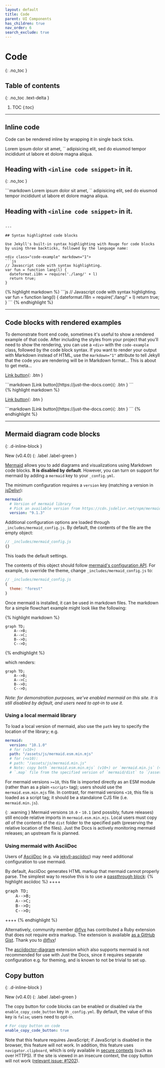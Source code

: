 ```yaml
---
layout: default
title: Code
parent: UI Components
has_children: true
nav_order: 6
search_exclude: true
---
```


# Code
{: .no_toc }

## Table of contents
{: .no_toc .text-delta }

1. TOC
{:toc}

---

## Inline code

Code can be rendered inline by wrapping it in single back ticks.

<div class="code-example" markdown="1">
Lorem ipsum dolor sit amet, `<inline code snippet>` adipisicing elit, sed do eiusmod tempor incididunt ut labore et dolore magna aliqua.

## Heading with `<inline code snippet>` in it.
{: .no_toc }
</div>
```markdown
Lorem ipsum dolor sit amet, `<inline code snippet>` adipisicing elit, sed do eiusmod tempor incididunt ut labore et dolore magna aliqua.

## Heading with `<inline code snippet>` in it.
```

---

## Syntax highlighted code blocks

Use Jekyll's built-in syntax highlighting with Rouge for code blocks by using three backticks, followed by the language name:

<div class="code-example" markdown="1">
```js
// Javascript code with syntax highlighting.
var fun = function lang(l) {
  dateformat.i18n = require('./lang/' + l)
  return true;
}
```
</div>
{% highlight markdown %}
```js
// Javascript code with syntax highlighting.
var fun = function lang(l) {
  dateformat.i18n = require('./lang/' + l)
  return true;
}
```
{% endhighlight %}

---

## Code blocks with rendered examples

To demonstrate front end code, sometimes it's useful to show a rendered example of that code. After including the styles from your project that you'll need to show the rendering, you can use a `<div>` with the `code-example` class, followed by the code block syntax. If you want to render your output with Markdown instead of HTML, use the `markdown="1"` attribute to tell Jekyll that the code you are rendering will be in Markdown format... This is about to get meta...

<div class="code-example" markdown="1">

<div class="code-example" markdown="1">

[Link button](https://just-the-docs.com){: .btn }

</div>
```markdown
[Link button](https://just-the-docs.com){: .btn }
```

</div>
{% highlight markdown %}
<div class="code-example" markdown="1">

[Link button](https://just-the-docs.com){: .btn }

</div>
```markdown
[Link button](https://just-the-docs.com){: .btn }
```
{% endhighlight %}

---

## Mermaid diagram code blocks
{: .d-inline-block }

New (v0.4.0)
{: .label .label-green }

[Mermaid](https://mermaid-js.github.io/mermaid/) allows you to add diagrams and visualizations using Markdown code blocks. **It is disabled by default**. However, you can turn on support for mermaid by adding a `mermaid` key to your `_config.yml`.

The minimum configuration requires a `version` key (matching a version in [jsDelivr](https://cdn.jsdelivr.net/npm/mermaid/)):

```yaml
mermaid:
  # Version of mermaid library
  # Pick an available version from https://cdn.jsdelivr.net/npm/mermaid/
  version: "9.1.3"
```

Additional configuration options are loaded through `_includes/mermaid_config.js`. By default, the contents of the file are the empty object:

```js
// _includes/mermaid_config.js
{}
```

This loads the default settings.

The contents of this object should follow [mermaid's configuration API](https://mermaid.js.org/config/configuration.html). For example, to override the theme, change `_includes/mermaid_config.js` to:

```js
// _includes/mermaid_config.js
{
  theme: "forest"
}
```

Once mermaid is installed, it can be used in markdown files. The markdown for a simple flowchart example might look like the following:

{% highlight markdown %}
```mermaid
graph TD;
    A-->B;
    A-->C;
    B-->D;
    C-->D;
```
{% endhighlight %}

which renders:

```mermaid
graph TD;
    A-->B;
    A-->C;
    B-->D;
    C-->D;
```

*Note: for demonstration purposes, we've enabled mermaid on this site. It is still disabled by default, and users need to opt-in to use it.*

### Using a local mermaid library

To load a local version of mermaid, also use the `path` key to specify the location of the library; e.g.

```yaml
mermaid:
  version: "10.1.0"
  # for (v10+)
  path: "/assets/js/mermaid.esm.min.mjs"
  # for (<v10):
  # path: "/assets/js/mermaid.min.js"
  # Note: copy both `mermaid.esm.min.mjs` (v10+) or `mermaid.min.js` (<v10) and the associated
  # `.map` file from the specified version of `mermaid/dist` to `/assets/js/`.
```

For mermaid versions `>=10`, this file is imported directly as an ESM module (rather than as a plain `<script>` tag); users should use the `mermaid.esm.min.mjs` file. In contrast, for mermaid versions `<10`, this file is loaded as a script tag; it should be a standalone CJS file (i.e. `mermaid.min.js`).

{: .warning }
Mermaid versions `10.0` - `10.1` (and possibly, future releases) still encode relative imports in `mermaid.esm.min.mjs`. Local users must copy *all* of the contents of the `dist` folder to the specified path (preserving the relative location of the files). Just the Docs is actively monitoring mermaid releases; an upstream fix is planned.

### Using mermaid with AsciiDoc

Users of [AsciiDoc](https://asciidoc.org/) (e.g. via [jekyll-asciidoc](https://github.com/asciidoctor/jekyll-asciidoc)) may need additional configuration to use mermaid.

By default, AsciiDoc generates HTML markup that mermaid cannot properly parse. The simplest way to resolve this is to use a [passthrough block](https://docs.asciidoctor.org/asciidoc/latest/pass/pass-block/):
{% highlight asciidoc %}
++++
<pre class="language-mermaid">
graph TD;
    A-->B;
    A-->C;
    B-->D;
    C-->D;
</pre>
++++
{% endhighlight %}

Alternatively, community member [@flyx](https://github.com/flyx) has contributed a Ruby extension that does not require extra markup. The extension is available [as a GitHub Gist](https://gist.github.com/flyx/9fff080cf4edc95d495bc661a002232c). Thank you to [@flyx](https://github.com/flyx)!

The [asciidoctor-diagram](https://docs.asciidoctor.org/diagram-extension/latest/) extension which also supports mermaid is not recommended for use with Just the Docs, since it requires separate configuration e.g. for theming, and is known to not be trivial to set up.

## Copy button
{: .d-inline-block }

New (v0.4.0)
{: .label .label-green }

The copy button for code blocks can be enabled or disabled via the `enable_copy_code_button` key in `_config.yml`. By default, the value of this key is `false`; users need to opt-in.

```yaml
# For copy button on code
enable_copy_code_button: true
```

Note that this feature requires JavaScript; if JavaScript is disabled in the browser, this feature will not work. In addition, this feature uses `navigator.clipboard`, which is only available in [secure contexts](https://developer.mozilla.org/en-US/docs/Web/Security/Secure_Contexts) (such as over HTTPS). If the site is viewed in an insecure context, the copy button will not work ([relevant issue: #1202](https://github.com/just-the-docs/just-the-docs/issues/1202)).
